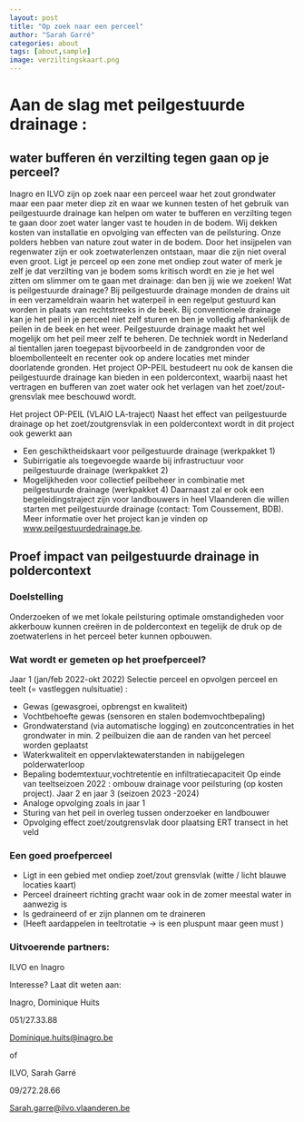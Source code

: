 ```yaml
---
layout: post
title: "Op zoek naar een perceel"
author: "Sarah Garré"
categories: about
tags: [about,sample]
image: verziltingskaart.png
---
```


# Aan de slag met peilgestuurde drainage : 
## water bufferen én verzilting tegen gaan op je perceel?

Inagro en ILVO zijn op zoek naar een perceel waar het zout grondwater maar een paar meter diep zit en waar we kunnen testen of het gebruik van peilgestuurde drainage kan helpen om water te bufferen en verzilting tegen te gaan door zoet water langer vast te houden in de bodem. Wij dekken kosten van installatie en opvolging van effecten van de peilsturing. Onze polders hebben van nature zout water in de bodem. Door het insijpelen van regenwater zijn er ook zoetwaterlenzen ontstaan, maar die zijn niet overal even groot. Ligt je perceel op een zone met ondiep zout water of merk je zelf je dat verzilting van je bodem soms kritisch wordt en zie je het wel zitten om slimmer om te gaan met drainage: dan ben jij wie we zoeken!
Wat is peilgestuurde drainage?
Bij peilgestuurde drainage monden de drains uit in een verzameldrain waarin het waterpeil in een regelput gestuurd kan worden in plaats van rechtstreeks in de beek. Bij conventionele drainage kan je het peil in je perceel niet zelf sturen en ben je volledig afhankelijk de peilen in de beek en het weer. Peilgestuurde drainage maakt het wel mogelijk om het peil meer zelf te beheren. De techniek wordt in Nederland al tientallen jaren toegepast bijvoorbeeld in de zandgronden voor de bloembollenteelt en recenter ook op andere locaties met minder doorlatende gronden. 
Het project OP-PEIL bestudeert nu ook de kansen die peilgestuurde drainage kan bieden in een poldercontext, waarbij naast het vertragen en bufferen van zoet water ook het verlagen van het zoet/zout-grensvlak mee beschouwd wordt.

Het project OP-PEIL (VLAIO LA-traject)
Naast het effect van peilgestuurde drainage op het zoet/zoutgrensvlak in een poldercontext wordt in dit project ook gewerkt aan
*	Een geschiktheidskaart voor peilgestuurde drainage (werkpakket 1)
*	Subirrigatie als toegevoegde waarde bij infrastructuur voor peilgestuurde drainage (werkpakket 2)
*	Mogelijkheden voor collectief peilbeheer in combinatie met peilgestuurde drainage (werkpakket 4)
Daarnaast zal er ook een begeleidingstraject zijn voor landbouwers in heel Vlaanderen die willen starten met peilgestuurde drainage (contact: Tom Coussement, BDB). 
Meer informatie over het project kan je vinden op www.peilgestuurdedrainage.be. 
 
## Proef impact van peilgestuurde drainage in poldercontext
### Doelstelling
Onderzoeken of we met lokale peilsturing optimale omstandigheden voor akkerbouw kunnen creëren in de poldercontext en tegelijk de druk op de zoetwaterlens in het perceel beter kunnen opbouwen. 
### Wat wordt er gemeten op het proefperceel?
Jaar 1 (jan/feb 2022-okt 2022)
Selectie perceel en opvolgen perceel en teelt (= vastleggen nulsituatie) :
*	Gewas (gewasgroei, opbrengst en kwaliteit)
*	Vochtbehoefte gewas (sensoren en stalen bodemvochtbepaling)
*	Grondwaterstand (via automatische logging) en zoutconcentraties in het grondwater in min. 2 peilbuizen die aan de randen van het perceel worden geplaatst
*	Waterkwaliteit en oppervlaktewaterstanden in nabijgelegen polderwaterloop
*	Bepaling bodemtextuur,vochtretentie en infiltratiecapaciteit
Op einde van teeltseizoen 2022 : ombouw drainage voor peilsturing (op kosten project).
Jaar 2 en jaar 3 (seizoen 2023 -2024)
*	Analoge opvolging zoals in jaar 1
*	Sturing van het peil in overleg tussen onderzoeker en landbouwer
*	Opvolging effect zoet/zoutgrensvlak door plaatsing ERT transect in het veld 
### Een goed proefperceel
*	Ligt in een gebied met ondiep zoet/zout grensvlak (witte / licht blauwe locaties kaart)
*	Perceel draineert richting gracht waar ook in de zomer meestal water in aanwezig is
*	Is gedraineerd of er zijn plannen om te draineren 
*	(Heeft aardappelen in teeltrotatie ->  is een pluspunt maar geen must )
  
### Uitvoerende partners: 
ILVO en Inagro

Interesse? Laat dit weten aan:

Inagro, Dominique Huits

051/27.33.88

Dominique.huits@inagro.be

of

ILVO, Sarah Garré

09/272.28.66

Sarah.garre@ilvo.vlaanderen.be 

